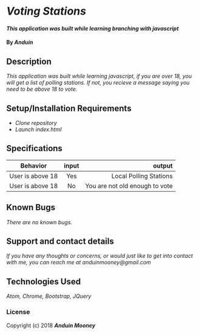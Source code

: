 # _Voting Stations_

#### _This application was built while learning branching with javascript_

#### By _**Anduin**_

## Description

_This application was built while learning javascript, if you are over 18, you will get a list of polling stations. If not, you recieve a message saying you need to be above 18 to vote._

## Setup/Installation Requirements

* _Clone repository_
* _Launch index.html_


## Specifications
| Behavior        | input          | output  |
| ------------- |:-------------:| -----:|
| User is above 18 | Yes | Local Polling Stations |
| User is above 18 | No | You are not old enough to vote |

## Known Bugs

_There are no known bugs._

## Support and contact details

_If you have any thoughts or concerns, or would just like to get into contact with me, you can reach me at anduinmooney@gmail.com_

## Technologies Used

_Atom, Chrome, Bootstrap, JQuery_

### License


Copyright (c) 2018 **_Anduin Mooney_**
